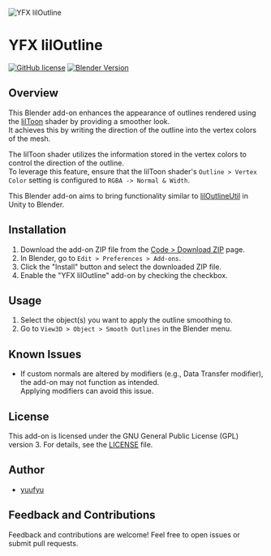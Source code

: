 ![YFX lilOutline](https://i.gyazo.com/7b520e82347938719e528b203ec79ebd.png)
# YFX lilOutline

[![GitHub license](https://img.shields.io/github/license/yuufyu/YFX-lilOutline)](https://github.com/yuufyu/YFX-lilOutline/blob/main/LICENSE)
[![Blender Version](https://img.shields.io/badge/Blender-4.0.2-blue)](https://www.blender.org/)

## Overview

This Blender add-on enhances the appearance of outlines rendered using the [lilToon](https://github.com/lilxyzw/lilToon) shader by providing a smoother look.  
It achieves this by writing the direction of the outline into the vertex colors of the mesh.  

The lilToon shader utilizes the information stored in the vertex colors to control the direction of the outline.  
To leverage this feature, ensure that the lilToon shader's `Outline > Vertex Color` setting is configured to `RGBA -> Normal & Width`.  

This Blender add-on aims to bring functionality similar to [lilOutlineUtil](https://github.com/lilxyzw/lilOutlineUtil) in Unity to Blender.  

## Installation

1. Download the add-on ZIP file from the [Code > Download ZIP](https://github.com/yuufyu/YFX-lilOutline/archive/refs/heads/main.zip) page.
2. In Blender, go to `Edit > Preferences > Add-ons`.
3. Click the "Install" button and select the downloaded ZIP file.
4. Enable the "YFX lilOutline" add-on by checking the checkbox.


## Usage
1. Select the object(s) you want to apply the outline smoothing to.
2. Go to `View3D > Object > Smooth Outlines` in the Blender menu.

## Known Issues
- If custom normals are altered by modifiers (e.g., Data Transfer modifier), the add-on may not function as intended.  
Applying modifiers can avoid this issue.


## License
This add-on is licensed under the GNU General Public License (GPL) version 3. For details, see the [LICENSE](LICENSE) file.


## Author
- [yuufyu](https://github.com/yuufyu)


## Feedback and Contributions
Feedback and contributions are welcome! Feel free to open issues or submit pull requests.
